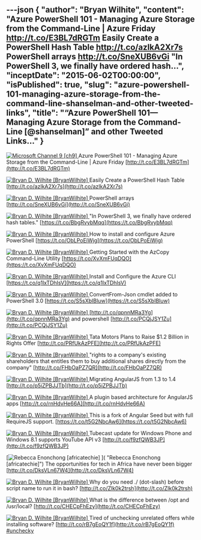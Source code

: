 ---json
{
  "author": "Bryan Wilhite",
  "content": "Azure PowerShell 101 - Managing Azure Storage from the Command-Line | Azure Friday http://t.co/E3BL7dRGTm Easily Create a PowerShell Hash Table http://t.co/azIkA2Xr7s PowerShell arrays http://t.co/SneXUB6vGi \"In PowerShell 3, we finally have ordered hash...",
  "inceptDate": "2015-06-02T00:00:00",
  "isPublished": true,
  "slug": "azure-powershell-101-managing-azure-storage-from-the-command-line-shanselman-and-other-tweeted-links",
  "title": "“Azure PowerShell 101—Managing Azure Storage from the Command-Line [@shanselman]” and other Tweeted Links…"
}
---

[<img alt="Microsoft Channel 9 [ch9]" src="https://songhay.blob.core.windows.net/shared-social-twitter/ch9.png"> ](http://t.co/azjEhFytrz "Microsoft Channel 9 [ch9]") Azure PowerShell 101 - Managing Azure Storage from the Command-Line | Azure Friday [http://t.co/E3BL7dRGTm](http://t.co/E3BL7dRGTm)

[<img alt="Bryan D. Wilhite [BryanWilhite]" src="https://songhay.blob.core.windows.net/shared-social-twitter/BryanWilhite.jpeg"> ](http://t.co/UNdqV0Z1zz "Bryan D. Wilhite [BryanWilhite]") Easily Create a PowerShell Hash Table [http://t.co/azIkA2Xr7s](http://t.co/azIkA2Xr7s)

[<img alt="Bryan D. Wilhite [BryanWilhite]" src="https://songhay.blob.core.windows.net/shared-social-twitter/BryanWilhite.jpeg"> ](http://t.co/UNdqV0Z1zz "Bryan D. Wilhite [BryanWilhite]") PowerShell arrays [http://t.co/SneXUB6vGi](http://t.co/SneXUB6vGi)

[<img alt="Bryan D. Wilhite [BryanWilhite]" src="https://songhay.blob.core.windows.net/shared-social-twitter/BryanWilhite.jpeg"> ](http://t.co/UNdqV0Z1zz "Bryan D. Wilhite [BryanWilhite]") "In PowerShell 3, we finally have ordered hash tables." [https://t.co/BbgRvybMqq](https://t.co/BbgRvybMqq)

[<img alt="Bryan D. Wilhite [BryanWilhite]" src="https://songhay.blob.core.windows.net/shared-social-twitter/BryanWilhite.jpeg"> ](http://t.co/UNdqV0Z1zz "Bryan D. Wilhite [BryanWilhite]") How to install and configure Azure PowerShell [https://t.co/ObLPoEiWjg](https://t.co/ObLPoEiWjg)

[<img alt="Bryan D. Wilhite [BryanWilhite]" src="https://songhay.blob.core.windows.net/shared-social-twitter/BryanWilhite.jpeg"> ](http://t.co/UNdqV0Z1zz "Bryan D. Wilhite [BryanWilhite]") Getting Started with the AzCopy Command-Line Utility [https://t.co/XvXmFUqDQO](https://t.co/XvXmFUqDQO)

[<img alt="Bryan D. Wilhite [BryanWilhite]" src="https://songhay.blob.core.windows.net/shared-social-twitter/BryanWilhite.jpeg"> ](http://t.co/UNdqV0Z1zz "Bryan D. Wilhite [BryanWilhite]") Install and Configure the Azure CLI [https://t.co/q1lxTDhIsV](https://t.co/q1lxTDhIsV)

[<img alt="Bryan D. Wilhite [BryanWilhite]" src="https://songhay.blob.core.windows.net/shared-social-twitter/BryanWilhite.jpeg"> ](http://t.co/UNdqV0Z1zz "Bryan D. Wilhite [BryanWilhite]") ConvertFrom-Json cmdlet added to PowerShell 3.0 [https://t.co/S5sXbIBluw](https://t.co/S5sXbIBluw)

[<img alt="Bryan D. Wilhite [BryanWilhite]" src="https://songhay.blob.core.windows.net/shared-social-twitter/BryanWilhite.jpeg"> ](http://t.co/UNdqV0Z1zz "Bryan D. Wilhite [BryanWilhite]") [http://t.co/qpnnMRa3Yg](http://t.co/qpnnMRa3Yg) and powershell [http://t.co/PCQjJSY1Zu](http://t.co/PCQjJSY1Zu)

[<img alt="Bryan D. Wilhite [BryanWilhite]" src="https://songhay.blob.core.windows.net/shared-social-twitter/BryanWilhite.jpeg"> ](http://t.co/UNdqV0Z1zz "Bryan D. Wilhite [BryanWilhite]") Tata Motors Plans to Raise $1.2 Billion in Rights Offer [http://t.co/PRfUkAzPFE](http://t.co/PRfUkAzPFE)

[<img alt="Bryan D. Wilhite [BryanWilhite]" src="https://songhay.blob.core.windows.net/shared-social-twitter/BryanWilhite.jpeg"> ](http://t.co/UNdqV0Z1zz "Bryan D. Wilhite [BryanWilhite]") "rights to a company's existing shareholders that entitles them to buy additional shares directly from the company" [http://t.co/FHbOaPZ7QR](http://t.co/FHbOaPZ7QR)

[<img alt="Bryan D. Wilhite [BryanWilhite]" src="https://songhay.blob.core.windows.net/shared-social-twitter/BryanWilhite.jpeg"> ](http://t.co/UNdqV0Z1zz "Bryan D. Wilhite [BryanWilhite]") Migrating AngularJS from 1.3 to 1.4 [http://t.co/p5iZPBJJTb](http://t.co/p5iZPBJJTb)

[<img alt="Bryan D. Wilhite [BryanWilhite]" src="https://songhay.blob.core.windows.net/shared-social-twitter/BryanWilhite.jpeg"> ](http://t.co/UNdqV0Z1zz "Bryan D. Wilhite [BryanWilhite]") A plugin based architecture for AngularJS apps [http://t.co/rnHdvHe66A](http://t.co/rnHdvHe66A)

[<img alt="Bryan D. Wilhite [BryanWilhite]" src="https://songhay.blob.core.windows.net/shared-social-twitter/BryanWilhite.jpeg"> ](http://t.co/UNdqV0Z1zz "Bryan D. Wilhite [BryanWilhite]") This is a fork of Angular Seed but with full RequireJS support. [https://t.co/t5G2NbcAw6](https://t.co/t5G2NbcAw6)

[<img alt="Bryan D. Wilhite [BryanWilhite]" src="https://songhay.blob.core.windows.net/shared-social-twitter/BryanWilhite.jpeg"> ](http://t.co/UNdqV0Z1zz "Bryan D. Wilhite [BryanWilhite]") Tubecast update for Windows Phone and Windows 8.1 supports YouTube API v3 [http://t.co/f9zfQWB3JP](http://t.co/f9zfQWB3JP)

[<img alt="Rebecca Enonchong [africatechie]" src="https://songhay.blob.core.windows.net/shared-social-twitter/africatechie.jpg"> ]( "Rebecca Enonchong [africatechie]") The opportunities for tech in Africa have never been bigger [http://t.co/DksVLn67W4](http://t.co/DksVLn67W4)

[<img alt="Bryan D. Wilhite [BryanWilhite]" src="https://songhay.blob.core.windows.net/shared-social-twitter/BryanWilhite.jpeg"> ](http://t.co/UNdqV0Z1zz "Bryan D. Wilhite [BryanWilhite]") Why do you need ./ (dot-slash) before script name to run it in bash? [http://t.co/Zlk0k2trsh](http://t.co/Zlk0k2trsh)

[<img alt="Bryan D. Wilhite [BryanWilhite]" src="https://songhay.blob.core.windows.net/shared-social-twitter/BryanWilhite.jpeg"> ](http://t.co/UNdqV0Z1zz "Bryan D. Wilhite [BryanWilhite]") What is the difference between /opt and /usr/local? [http://t.co/CHECpFhEzy](http://t.co/CHECpFhEzy)

[<img alt="Bryan D. Wilhite [BryanWilhite]" src="https://songhay.blob.core.windows.net/shared-social-twitter/BryanWilhite.jpeg"> ](http://t.co/UNdqV0Z1zz "Bryan D. Wilhite [BryanWilhite]") Tired of unchecking unrelated offers while installing software? [http://t.co/rB7gEoQY1f](http://t.co/rB7gEoQY1f) [#unchecky](http://search.twitter.com/search?q=%23unchecky)

